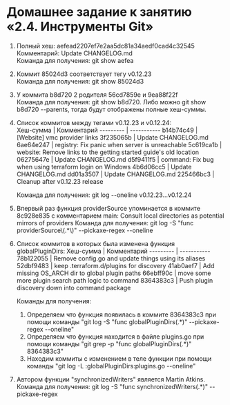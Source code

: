 # Домашнее задание к занятию «2.4. Инструменты Git»
1. Полный хеш: aefead2207ef7e2aa5dc81a34aedf0cad4c32545  
   Комментарий: Update CHANGELOG.md  
   Команда для получения: git show aefea
2. Коммит 85024d3 соответствует тегу v0.12.23  
   Команда для получения: git show 85024d3
3. У коммита b8d720 2 родителя 56cd7859e и 9ea88f22f  
   Команда для получения: git show b8d720. Либо можно git show b8d720 --parents, тогда будут отображены полные хеш-суммы.
4. Список коммитов между тегами v0.12.23 и v0.12.24:  
   Хеш-сумма | Комментарий
   --------- | -----------
   b14b74c49 | [Website] vmc provider links
   3f235065b | Update CHANGELOG.md
   6ae64e247 | registry: Fix panic when server is unreachable
   5c619ca1b | website: Remove links to the getting started guide's old location
   06275647e | Update CHANGELOG.md
   d5f9411f5 | command: Fix bug when using terraform login on Windows
   4b6d06cc5 | Update CHANGELOG.md
   dd01a3507 | Update CHANGELOG.md
   225466bc3 | Cleanup after v0.12.23 release
   
   Команда для получения: git log --oneline v0.12.23...v0.12.24
5. Впервый раз функция providerSource упоминается в коммите 8c928e835 с комментарием main: Consult local directories as potential mirrors of providers
   Команда для получения: git log -S "func providerSource\\(.*\\)" --pickaxe-regex --oneline
6. Список коммитов в которых была изменена функция globalPluginDirs:
   Хеш-сумма | Комментарий
   --------- | -----------
   78b122055 | Remove config.go and update things using its aliases
   52dbf9483 | keep .terraform.d/plugins for discovery
   41ab0aef7 | Add missing OS_ARCH dir to global plugin paths
   66ebff90c | move some more plugin search path logic to command
   8364383c3 | Push plugin discovery down into command package

   Команды для получения:
   1. Определяем что функция появилась в коммите 8364383c3 при помощи команды "git log -S "func globalPluginDirs\(.*\)" --pickaxe-regex --oneline"
   2. Определяем что функция находится в файле plugins.go при помощи команды "git grep -p "func globalPluginDirs\(.*\)" 8364383c3"
   3. Находим коммиты с изменением в теле функции при помощи команды "git log -L :globalPluginDirs:plugins.go --oneline"
7. Автором функции "synchronizedWriters" является Martin Atkins.  
   Команда для получения: git log -S "func synchronizedWriters\(.*\)" --pickaxe-regex